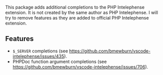 This package adds additional completions to the PHP Intelephense extension.
It is not created by the same author as PHP Intelephense.
I will try to remove features as they are added to official PHP Intelephense extension.

## Features
- `$_SERVER` completions (see https://github.com/bmewburn/vscode-intelephense/issues/435).
- PHPDoc function argument completions (see https://github.com/bmewburn/vscode-intelephense/issues/706).
